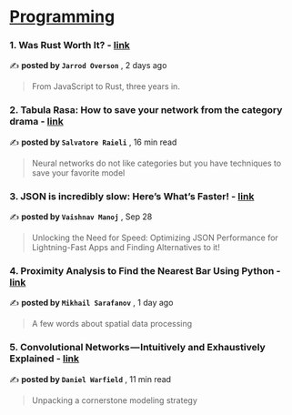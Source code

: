 
<h1><a href=https://medium.com/tag/programming/recommended target="_blank" rel="noopener noreferrer">Programming</a></h1>
<h3>1. Was Rust Worth It? - <a href=https://medium.com/@jsoverson/was-rust-worth-it-f43d171fb1b3?source=tag_recommended_feed---------0-84----------programming----------919c548d_6d86_422b_88bc_9f4e1d4b7267------- target="_blank" rel="noopener noreferrer">link</a></h3>

✍️ **posted by `Jarrod Overson`** <date> , 2 days ago</date>

<blockquote>From JavaScript to Rust, three years in.</blockquote>

<h3>2. Tabula Rasa: How to save your network from the category drama - <a href=https://medium.com/gitconnected/tabula-rasa-how-to-save-your-network-from-the-category-drama-623d67ad2e65?source=tag_recommended_feed---------1-107----------programming----------919c548d_6d86_422b_88bc_9f4e1d4b7267------- target="_blank" rel="noopener noreferrer">link</a></h3>

✍️ **posted by `Salvatore Raieli`** <date> , 16 min read</date>

<blockquote>Neural networks do not like categories but you have techniques to save your favorite model</blockquote>

<h3>3. JSON is incredibly slow: Here’s What’s Faster! - <a href=https://medium.com/data-science-community-srm/json-is-incredibly-slow-heres-what-s-faster-ca35d5aaf9e8?source=tag_recommended_feed---------2-85----------programming----------919c548d_6d86_422b_88bc_9f4e1d4b7267------- target="_blank" rel="noopener noreferrer">link</a></h3>

✍️ **posted by `Vaishnav Manoj`** <date> , Sep 28</date>

<blockquote>Unlocking the Need for Speed: Optimizing JSON Performance for Lightning-Fast Apps and Finding Alternatives to it!</blockquote>

<h3>4. Proximity Analysis to Find the Nearest Bar Using Python - <a href=https://medium.com/towards-data-science/proximity-analysis-to-find-the-nearest-bar-using-python-a29d29a3754d?source=tag_recommended_feed---------3-84----------programming----------919c548d_6d86_422b_88bc_9f4e1d4b7267------- target="_blank" rel="noopener noreferrer">link</a></h3>

✍️ **posted by `Mikhail Sarafanov`** <date> , 1 day ago</date>

<blockquote>A few words about spatial data processing</blockquote>

<h3>5. Convolutional Networks — Intuitively and Exhaustively Explained - <a href=https://medium.com/towards-data-science/convolutional-networks-intuitively-and-exhaustively-explained-ab08f6353f96?source=tag_recommended_feed---------4-107----------programming----------919c548d_6d86_422b_88bc_9f4e1d4b7267------- target="_blank" rel="noopener noreferrer">link</a></h3>

✍️ **posted by `Daniel Warfield`** <date> , 11 min read</date>

<blockquote>Unpacking a cornerstone modeling strategy</blockquote>

